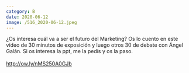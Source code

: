 ```yaml
--- 
category: B 
date: 2020-06-12 
image: /516_2020-06-12.jpeg 
--- 
```


¿Os interesa cuál va a ser el futuro del Marketing? Os lo cuento en este vídeo de 30 minutos de exposición y luego otros 30 de debate con Ángel Galán. Si os interesa la ppt, me la pedís y os la paso. <br><br>http://ow.ly/nMS250A0GJb